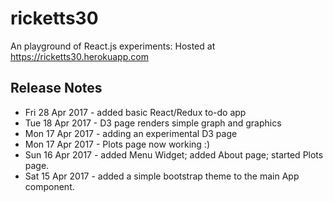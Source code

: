 # ricketts30
An playground of React.js experiments: Hosted at https://ricketts30.herokuapp.com


## Release Notes

* Fri 28 Apr 2017 - added basic React/Redux to-do app
* Tue 18 Apr 2017 - D3 page renders simple graph and graphics
* Mon 17 Apr 2017 - adding an experimental D3 page
* Mon 17 Apr 2017 - Plots page now working :)
* Sun 16 Apr 2017 - added Menu Widget; added About page; started Plots page.
* Sat 15 Apr 2017 - added a simple bootstrap theme to the main App component.
